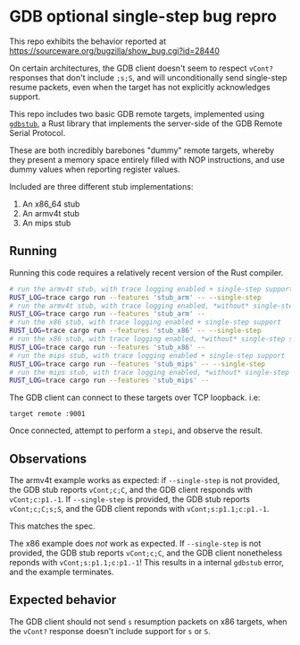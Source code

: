 # GDB optional single-step bug repro

This repo exhibits the behavior reported at https://sourceware.org/bugzilla/show_bug.cgi?id=28440

On certain architectures, the GDB client doesn't seem to respect `vCont?` responses that don't include `;s;S`, and will unconditionally send single-step resume packets, even when the target has not explicitly acknowledges support.

This repo includes two basic GDB remote targets, implemented using [`gdbstub`](https://github.com/daniel5151/gdbstub), a Rust library that implements the server-side of the GDB Remote Serial Protocol.

These  are both incredibly barebones "dummy" remote targets, whereby they present a memory space entirely filled with NOP instructions, and use dummy values when reporting register values.

Included are three different stub implementations:

1. An x86_64 stub
2. An armv4t stub
2. An mips stub

## Running

Running this code requires a relatively recent version of the Rust compiler.

```bash
# run the armv4t stub, with trace logging enabled + single-step support
RUST_LOG=trace cargo run --features 'stub_arm' -- --single-step
# run the armv4t stub, with trace logging enabled, *without* single-step support
RUST_LOG=trace cargo run --features 'stub_arm' --
# run the x86 stub, with trace logging enabled + single-step support
RUST_LOG=trace cargo run --features 'stub_x86' -- --single-step
# run the x86 stub, with trace logging enabled, *without* single-step support
RUST_LOG=trace cargo run --features 'stub_x86' --
# run the mips stub, with trace logging enabled + single-step support
RUST_LOG=trace cargo run --features 'stub_mips' -- --single-step
# run the mips stub, with trace logging enabled, *without* single-step support
RUST_LOG=trace cargo run --features 'stub_mips' --
```

The GDB client can connect to these targets over TCP loopback. i.e:

```
target remote :9001
```

Once connected, attempt to perform a `stepi`, and observe the result.

## Observations

The armv4t example works as expected: if `--single-step` is not provided, the GDB stub reports `vCont;c;C`, and the GDB client responds with `vCont;c:p1.-1`. If `--single-step` is provided, the GDB stub reports `vCont;c;C;s;S`, and the GDB client reponds with `vCont;s:p1.1;c:p1.-1`.

This matches the spec.

The x86 example does _not_ work as expected. If `--single-step` is not provided, the GDB stub reports `vCont;c;C`, and the GDB client nonetheless reponds with `vCont;s:p1.1;c:p1.-1`! This results in a internal `gdbstub` error, and the example terminates.

## Expected behavior

The GDB client should not send `s` resumption packets on x86 targets, when the `vCont?` response doesn't include support for `s` or `S`.
